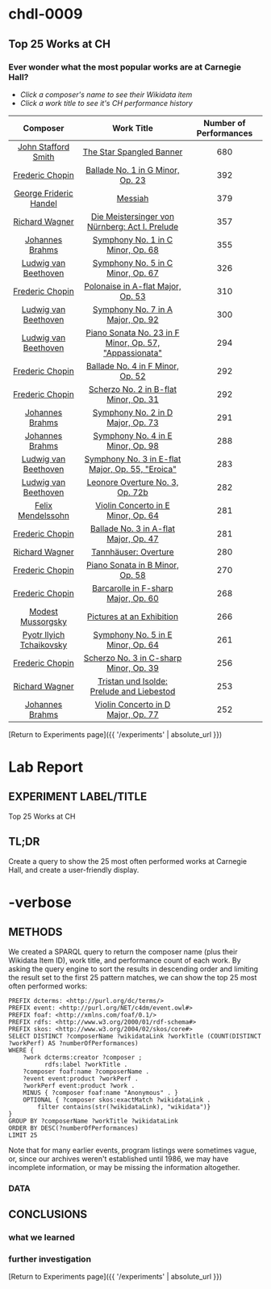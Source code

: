 # chdl-0009

## Top 25 Works at CH
### Ever wonder what the most popular works are at Carnegie Hall?


* <em>Click a composer's name to see their Wikidata item</em><br> 
* <em>Click a work title to see it's CH performance history</em>


| **Composer**  | **Work Title**  | **Number of Performances**  |
|:---:|:---:|:---:|
 | <a href="http://www.wikidata.org/entity/Q563098" target="_blank">John Stafford Smith</a> | <a href="https://www.carnegiehall.org/About/History/Performance-History-Search?q=&dex=prod_PHS&w=The%20Star%20Spangled%20Banner" target="_blank">The Star Spangled Banner<a/> | 680 | 
 | <a href="http://www.wikidata.org/entity/Q1268" target="_blank">Frederic Chopin</a> | <a href="https://www.carnegiehall.org/About/History/Performance-History-Search?q=&dex=prod_PHS&w=Ballade%20No.%201%20in%20G%20Minor,%20Op.%2023" target="_blank">Ballade No. 1 in G Minor, Op. 23<a/> | 392 | 
 | <a href="http://www.wikidata.org/entity/Q7302" target="_blank">George Frideric Handel</a> | <a href="https://www.carnegiehall.org/About/History/Performance-History-Search?q=&dex=prod_PHS&w=Messiah" target="_blank">Messiah<a/> | 379 | 
 | <a href="http://www.wikidata.org/entity/Q1511" target="_blank">Richard Wagner</a> | <a href="https://www.carnegiehall.org/About/History/Performance-History-Search?q=&dex=prod_PHS&w=Die%20Meistersinger%20von%20N%C3%BCrnberg%3A%20Act%20I.%20Prelude" target="_blank">Die Meistersinger von Nürnberg: Act I. Prelude<a/> | 357 | 
 | <a href="http://www.wikidata.org/entity/Q7294" target="_blank">Johannes Brahms</a> | <a href="https://www.carnegiehall.org/About/History/Performance-History-Search?q=&dex=prod_PHS&w=Symphony%20No.%201%20in%20C%20Minor,%20Op.%2068" target="_blank">Symphony No. 1 in C Minor, Op. 68<a/> | 355 | 
 | <a href="http://www.wikidata.org/entity/Q255" target="_blank">Ludwig van Beethoven</a> | <a href="https://www.carnegiehall.org/About/History/Performance-History-Search?q=&dex=prod_PHS&w=Symphony%20No.%205%20in%20C%20Minor,%20Op.%2067" target="_blank">Symphony No. 5 in C Minor, Op. 67<a/> | 326 | 
 | <a href="http://www.wikidata.org/entity/Q1268" target="_blank">Frederic Chopin</a> | <a href="https://www.carnegiehall.org/About/History/Performance-History-Search?q=&dex=prod_PHS&w=Polonaise%20in%20A-flat%20Major,%20Op.%2053" target="_blank">Polonaise in A-flat Major, Op. 53<a/> | 310 | 
 | <a href="http://www.wikidata.org/entity/Q255" target="_blank">Ludwig van Beethoven</a> | <a href="https://www.carnegiehall.org/About/History/Performance-History-Search?q=&dex=prod_PHS&w=Symphony%20No.%207%20in%20A%20Major,%20Op.%2092" target="_blank">Symphony No. 7 in A Major, Op. 92<a/> | 300 | 
 | <a href="http://www.wikidata.org/entity/Q255" target="_blank">Ludwig van Beethoven</a> | <a href="https://www.carnegiehall.org/About/History/Performance-History-Search?q=&dex=prod_PHS&w=Piano%20Sonata%20No.%2023%20in%20F%20Minor,%20Op.%2057,%20%22Appassionata%22" target="_blank">Piano Sonata No. 23 in F Minor, Op. 57, "Appassionata"<a/> | 294 | 
 | <a href="http://www.wikidata.org/entity/Q1268" target="_blank">Frederic Chopin</a> | <a href="https://www.carnegiehall.org/About/History/Performance-History-Search?q=&dex=prod_PHS&w=Ballade%20No.%204%20in%20F%20Minor,%20Op.%2052" target="_blank">Ballade No. 4 in F Minor, Op. 52<a/> | 292 | 
 | <a href="http://www.wikidata.org/entity/Q1268" target="_blank">Frederic Chopin</a> | <a href="https://www.carnegiehall.org/About/History/Performance-History-Search?q=&dex=prod_PHS&w=Scherzo%20No.%202%20in%20B-flat%20Minor,%20Op.%2031" target="_blank">Scherzo No. 2 in B-flat Minor, Op. 31<a/> | 292 | 
 | <a href="http://www.wikidata.org/entity/Q7294" target="_blank">Johannes Brahms</a> | <a href="https://www.carnegiehall.org/About/History/Performance-History-Search?q=&dex=prod_PHS&w=Symphony%20No.%202%20in%20D%20Major,%20Op.%2073" target="_blank">Symphony No. 2 in D Major, Op. 73<a/> | 291 | 
 | <a href="http://www.wikidata.org/entity/Q7294" target="_blank">Johannes Brahms</a> | <a href="https://www.carnegiehall.org/About/History/Performance-History-Search?q=&dex=prod_PHS&w=Symphony%20No.%204%20in%20E%20Minor,%20Op.%2098" target="_blank">Symphony No. 4 in E Minor, Op. 98<a/> | 288 | 
 | <a href="http://www.wikidata.org/entity/Q255" target="_blank">Ludwig van Beethoven</a> | <a href="https://www.carnegiehall.org/About/History/Performance-History-Search?q=&dex=prod_PHS&w=Symphony%20No.%203%20in%20E-flat%20Major,%20Op.%2055,%20%22Eroica%22" target="_blank">Symphony No. 3 in E-flat Major, Op. 55, "Eroica"<a/> | 283 | 
 | <a href="http://www.wikidata.org/entity/Q255" target="_blank">Ludwig van Beethoven</a> | <a href="https://www.carnegiehall.org/About/History/Performance-History-Search?q=&dex=prod_PHS&w=Leonore%20Overture%20No.%203,%20Op.%2072b" target="_blank">Leonore Overture No. 3, Op. 72b<a/> | 282 | 
 | <a href="http://www.wikidata.org/entity/Q46096" target="_blank">Felix Mendelssohn</a> | <a href="https://www.carnegiehall.org/About/History/Performance-History-Search?q=&dex=prod_PHS&w=Violin%20Concerto%20in%20E%20Minor,%20Op.%2064" target="_blank">Violin Concerto in E Minor, Op. 64<a/> | 281 | 
 | <a href="http://www.wikidata.org/entity/Q1268" target="_blank">Frederic Chopin</a> | <a href="https://www.carnegiehall.org/About/History/Performance-History-Search?q=&dex=prod_PHS&w=Ballade%20No.%203%20in%20A-flat%20Major,%20Op.%2047" target="_blank">Ballade No. 3 in A-flat Major, Op. 47<a/> | 281 | 
 | <a href="http://www.wikidata.org/entity/Q1511" target="_blank">Richard Wagner</a> | <a href="https://www.carnegiehall.org/About/History/Performance-History-Search?q=&dex=prod_PHS&w=Tannh%C3%A4user%3A%20Overture" target="_blank">Tannhäuser: Overture<a/> | 280 | 
 | <a href="http://www.wikidata.org/entity/Q1268" target="_blank">Frederic Chopin</a> | <a href="https://www.carnegiehall.org/About/History/Performance-History-Search?q=&dex=prod_PHS&w=Piano%20Sonata%20in%20B%20Minor,%20Op.%2058" target="_blank">Piano Sonata in B Minor, Op. 58<a/> | 270 | 
 | <a href="http://www.wikidata.org/entity/Q1268" target="_blank">Frederic Chopin</a> | <a href="https://www.carnegiehall.org/About/History/Performance-History-Search?q=&dex=prod_PHS&w=Barcarolle%20in%20F-sharp%20Major,%20Op.%2060" target="_blank">Barcarolle in F-sharp Major, Op. 60<a/> | 268 | 
 | <a href="http://www.wikidata.org/entity/Q132682" target="_blank">Modest Mussorgsky</a> | <a href="https://www.carnegiehall.org/About/History/Performance-History-Search?q=&dex=prod_PHS&w=Pictures%20at%20an%20Exhibition" target="_blank">Pictures at an Exhibition<a/> | 266 | 
 | <a href="http://www.wikidata.org/entity/Q7315" target="_blank">Pyotr Ilyich Tchaikovsky</a> | <a href="https://www.carnegiehall.org/About/History/Performance-History-Search?q=&dex=prod_PHS&w=Symphony%20No.%205%20in%20E%20Minor,%20Op.%2064" target="_blank">Symphony No. 5 in E Minor, Op. 64<a/> | 261 | 
 | <a href="http://www.wikidata.org/entity/Q1268" target="_blank">Frederic Chopin</a> | <a href="https://www.carnegiehall.org/About/History/Performance-History-Search?q=&dex=prod_PHS&w=Scherzo%20No.%203%20in%20C-sharp%20Minor,%20Op.%2039" target="_blank">Scherzo No. 3 in C-sharp Minor, Op. 39<a/> | 256 | 
 | <a href="http://www.wikidata.org/entity/Q1511" target="_blank">Richard Wagner</a> | <a href="https://www.carnegiehall.org/About/History/Performance-History-Search?q=&dex=prod_PHS&w=Tristan%20und%20Isolde%3A%20Prelude%20and%20Liebestod" target="_blank">Tristan und Isolde: Prelude and Liebestod<a/> | 253 | 
 | <a href="http://www.wikidata.org/entity/Q7294" target="_blank">Johannes Brahms</a> | <a href="https://www.carnegiehall.org/About/History/Performance-History-Search?q=&dex=prod_PHS&w=Violin%20Concerto%20in%20D%20Major,%20Op.%2077" target="_blank">Violin Concerto in D Major, Op. 77<a/> | 252 | 



[Return to Experiments page]({{ '/experiments' | absolute_url }})

# Lab Report

## EXPERIMENT LABEL/TITLE
Top 25 Works at CH

## TL;DR
Create a query to show the 25 most often performed works at Carnegie Hall, and create a user-friendly display.

# -verbose

## METHODS
We created a SPARQL query to return the composer name (plus their Wikidata Item ID), work title, and performance count of each work. By asking the query engine to sort the results in descending order and limiting the result set to the first 25 pattern matches, we can show the top 25 most often performed works:

```
PREFIX dcterms: <http://purl.org/dc/terms/>
PREFIX event: <http://purl.org/NET/c4dm/event.owl#>
PREFIX foaf: <http://xmlns.com/foaf/0.1/>
PREFIX rdfs: <http://www.w3.org/2000/01/rdf-schema#>
PREFIX skos: <http://www.w3.org/2004/02/skos/core#>
SELECT DISTINCT ?composerName ?wikidataLink ?workTitle (COUNT(DISTINCT ?workPerf) AS ?numberOfPerformances)
WHERE {
    ?work dcterms:creator ?composer ;
          rdfs:label ?workTitle .
    ?composer foaf:name ?composerName .
    ?event event:product ?workPerf .
    ?workPerf event:product ?work .
    MINUS { ?composer foaf:name "Anonymous" . }
    OPTIONAL { ?composer skos:exactMatch ?wikidataLink .
        filter contains(str(?wikidataLink), "wikidata")}
}
GROUP BY ?composerName ?workTitle ?wikidataLink
ORDER BY DESC(?numberOfPerformances)
LIMIT 25
```
Note that for many earlier events, program listings were sometimes vague, or, since our archives weren't established until 1986, we may have incomplete information, or may be missing the information altogether.

### DATA

## CONCLUSIONS
### what we learned

### further investigation 


[Return to Experiments page]({{ '/experiments' | absolute_url }})
